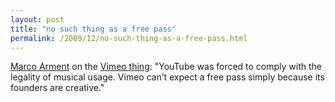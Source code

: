 ```yaml
---
layout: post
title: "no such thing as a free pass"
permalink: /2009/12/no-such-thing-as-a-free-pass.html
---
```


<p><a href="http://www.marco.org/287055148">Marco Arment</a> on the <a href="http://newteevee.com/2009/12/15/vimeo-sued-over-lip-dubs/">Vimeo thing</a>:  &quot;YouTube was forced to comply with the legality of musical usage. Vimeo can’t expect a free pass simply because its founders are creative.&quot;</p>


